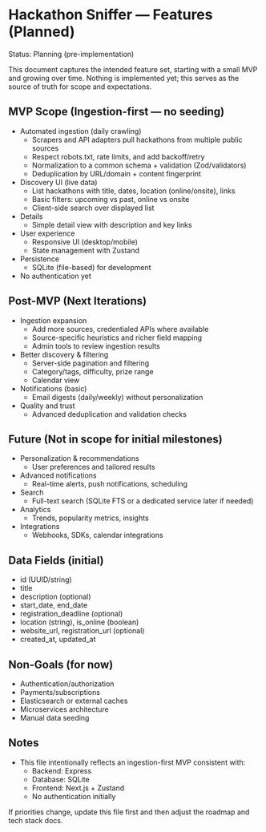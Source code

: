 # Hackathon Sniffer — Features (Planned)

Status: Planning (pre-implementation)

This document captures the intended feature set, starting with a small MVP and growing over time. Nothing is implemented yet; this serves as the source of truth for scope and expectations.

## MVP Scope (Ingestion-first — no seeding)

- Automated ingestion (daily crawling)
  - Scrapers and API adapters pull hackathons from multiple public sources
  - Respect robots.txt, rate limits, and add backoff/retry
  - Normalization to a common schema + validation (Zod/validators)
  - Deduplication by URL/domain + content fingerprint
- Discovery UI (live data)
  - List hackathons with title, dates, location (online/onsite), links
  - Basic filters: upcoming vs past, online vs onsite
  - Client-side search over displayed list
- Details
  - Simple detail view with description and key links
- User experience
  - Responsive UI (desktop/mobile)
  - State management with Zustand
- Persistence
  - SQLite (file-based) for development
- No authentication yet

## Post-MVP (Next Iterations)

- Ingestion expansion
  - Add more sources, credentialed APIs where available
  - Source-specific heuristics and richer field mapping
  - Admin tools to review ingestion results
- Better discovery & filtering
  - Server-side pagination and filtering
  - Category/tags, difficulty, prize range
  - Calendar view
- Notifications (basic)
  - Email digests (daily/weekly) without personalization
- Quality and trust
  - Advanced deduplication and validation checks

## Future (Not in scope for initial milestones)

- Personalization & recommendations
  - User preferences and tailored results
- Advanced notifications
  - Real-time alerts, push notifications, scheduling
- Search
  - Full-text search (SQLite FTS or a dedicated service later if needed)
- Analytics
  - Trends, popularity metrics, insights
- Integrations
  - Webhooks, SDKs, calendar integrations

## Data Fields (initial)

- id (UUID/string)
- title
- description (optional)
- start_date, end_date
- registration_deadline (optional)
- location (string), is_online (boolean)
- website_url, registration_url (optional)
- created_at, updated_at

## Non-Goals (for now)

- Authentication/authorization
- Payments/subscriptions
- Elasticsearch or external caches
- Microservices architecture
- Manual data seeding

## Notes

- This file intentionally reflects an ingestion-first MVP consistent with:
  - Backend: Express
  - Database: SQLite
  - Frontend: Next.js + Zustand
  - No authentication initially

If priorities change, update this file first and then adjust the roadmap and tech stack docs.
